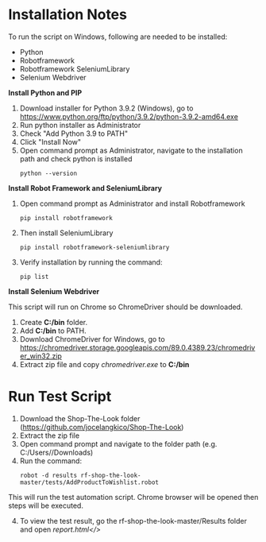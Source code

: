 # Installation Notes
To run the script on Windows, following are needed to be installed:
- Python
- Robotframework
- Robotframework SeleniumLibrary
- Selenium Webdriver

**Install Python and PIP**
1. Download installer for Python 3.9.2 (Windows), go to https://www.python.org/ftp/python/3.9.2/python-3.9.2-amd64.exe
2. Run python installer as Administrator
3. Check "Add Python 3.9 to PATH"
4. Click "Install Now"
5. Open command prompt as Administrator, navigate to the installation path and check python is installed
   ```
   python --version
   ```

**Install Robot Framework and SeleniumLibrary**
1. Open command prompt as Administrator and install Robotframework
    ```
    pip install robotframework
    ```

2. Then install SeleniumLibrary
    ```
    pip install robotframework-seleniumlibrary
    ```
3. Verify installation by running the command:
    ```
    pip list
    ```

**Install Selenium Webdriver**

This script will run on Chrome so ChromeDriver should be downloaded.

1. Create **C:/bin** folder.
2. Add **C:/bin** to PATH.
3. Download ChromeDriver for Windows, go to https://chromedriver.storage.googleapis.com/89.0.4389.23/chromedriver_win32.zip
4. Extract zip file and copy <i>chromedriver.exe</i> to **C:/bin**

# Run Test Script

1. Download the Shop-The-Look folder (https://github.com/jocelangkico/Shop-The-Look)
2. Extract the zip file   
2. Open command prompt and navigate to the folder path (e.g. C:/Users/<username>/Downloads)
3. Run the command:
   ```
   robot -d results rf-shop-the-look-master/tests/AddProductToWishlist.robot
   ```
This will run the test automation script. Chrome browser will be opened then steps will be executed.
   
4. To view the test result, go the rf-shop-the-look-master/Results folder and open <i>report.html</>
